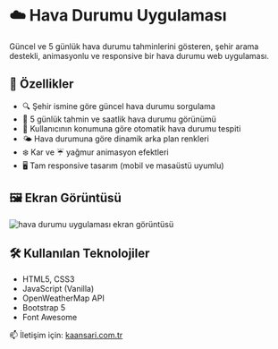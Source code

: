 # ☁️ Hava Durumu Uygulaması

Güncel ve 5 günlük hava durumu tahminlerini gösteren, şehir arama destekli, animasyonlu ve responsive bir hava durumu web uygulaması.

## 🚀 Özellikler

- 🔍 Şehir ismine göre güncel hava durumu sorgulama
- 📅 5 günlük tahmin ve saatlik hava durumu görünümü
- 📍 Kullanıcının konumuna göre otomatik hava durumu tespiti
- 🌤️ Hava durumuna göre dinamik arka plan renkleri
- ❄️ Kar ve ☔️ yağmur animasyon efektleri
- 🖥️ Tam responsive tasarım (mobil ve masaüstü uyumlu)

## 🖼️ Ekran Görüntüsü

![hava durumu uygulaması ekran görüntüsü](https://i.imgur.com/4I83zNt.png)

## 🛠️ Kullanılan Teknolojiler

- HTML5, CSS3
- JavaScript (Vanilla)
- OpenWeatherMap API
- Bootstrap 5
- Font Awesome


📫 İletişim için: [kaansari.com.tr](https://kaansari.com.tr)
